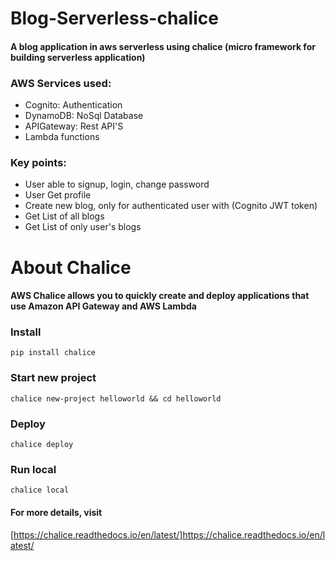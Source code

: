 # Blog-Serverless-chalice
#### A blog application in aws serverless using chalice (micro framework for building serverless application)

### AWS Services used:

* Cognito: Authentication
* DynamoDB: NoSql Database
* APIGateway: Rest API'S
* Lambda functions

### Key points:

* User able to signup, login, change password
* User Get profile
* Create new blog, only for authenticated user with (Cognito JWT token)
* Get List of all blogs
* Get List of only user's blogs

# About Chalice

#### AWS Chalice allows you to quickly create and deploy applications that use Amazon API Gateway and AWS Lambda

### Install

```
pip install chalice
```

### Start new project

```
chalice new-project helloworld && cd helloworld
```

### Deploy

```
chalice deploy
```

### Run local

```
chalice local
```

#### For more details, visit
[https://chalice.readthedocs.io/en/latest/]https://chalice.readthedocs.io/en/latest/

